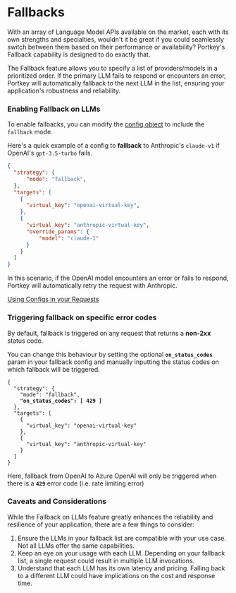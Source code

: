 # Fallbacks

With an array of Language Model APIs available on the market, each with its own strengths and specialties, wouldn't it be great if you could seamlessly switch between them based on their performance or availability? Portkey's Fallback capability is designed to do exactly that.

The Fallback feature allows you to specify a list of providers/models in a prioritized order. If the primary LLM fails to respond or encounters an error, Portkey will automatically fallback to the next LLM in the list, ensuring your application's robustness and reliability.

### Enabling Fallback on LLMs

To enable fallbacks, you can modify the [config object](../../api-reference/config-object.md) to include the `fallback` mode.

Here's a quick example of a config to **fallback** to Anthropic's `claude-v1` if OpenAI's `gpt-3.5-turbo` fails.

```json
{
  "strategy": {
      "mode": "fallback",
  },
  "targets": [
    {
      "virtual_key": "openai-virtual-key",
    },
    {
      "virtual_key": "anthropic-virtual-key",
      "override_params": {
          "model": "claude-1"
      }
    }
  ]
}
```

In this scenario, if the OpenAI model encounters an error or fails to respond, Portkey will automatically retry the request with Anthropic.

[Using Configs in your Requests](configs.md#using-configs)

### Triggering fallback on specific error codes

By default, fallback is triggered on any request that returns a **non-2xx** status code.&#x20;

You can change this behaviour by setting the optional **`on_status_codes`** param in your fallback config and manually inputting the status codes on which fallback will be triggered.

<pre><code>{
  "strategy": {
    "mode": "fallback",
<strong>    "on_status_codes": [ 429 ]
</strong>  },
  "targets": [
    {
      "virtual_key": "openai-virtual-key"
    },
    {
      "virtual_key": "anthropic-virtual-key"
    }
  ]
}
</code></pre>

Here, fallback from OpenAI to Azure OpenAI will only be triggered when there is a **`429`** error code (i.e. rate limiting error)

### Caveats and Considerations

While the Fallback on LLMs feature greatly enhances the reliability and resilience of your application, there are a few things to consider:

1. Ensure the LLMs in your fallback list are compatible with your use case. Not all LLMs offer the same capabilities.
2. Keep an eye on your usage with each LLM. Depending on your fallback list, a single request could result in multiple LLM invocations.
3. Understand that each LLM has its own latency and pricing. Falling back to a different LLM could have implications on the cost and response time.
